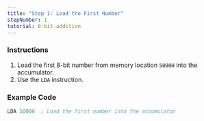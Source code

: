 ```yaml
---
title: "Step 1: Load the First Number"
stepNumber: 1
tutorial: 8-bit-addition
---
```


### Instructions
1. Load the first 8-bit number from memory location `5000H` into the accumulator.
2. Use the `LDA` instruction.

### Example Code
```asm
LDA 5000H  ; Load the first number into the accumulator
